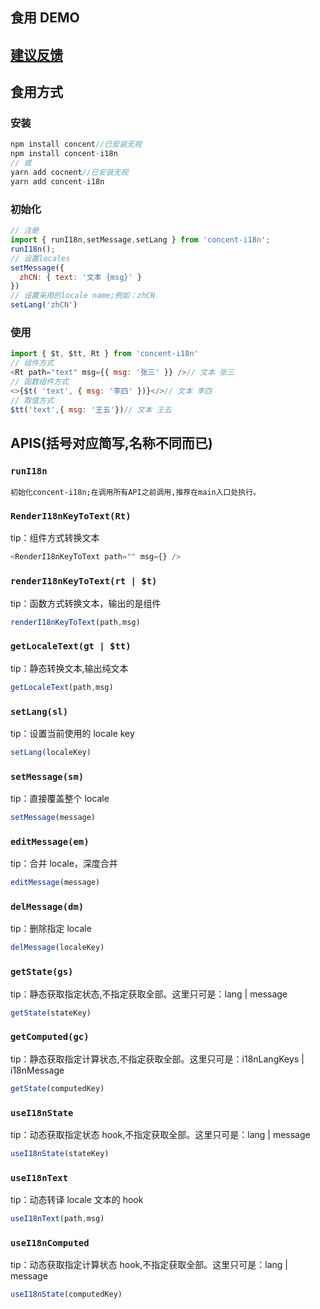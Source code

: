 ## <a >食用 DEMO</a>

## <a href="https://github.com/itmanyong/concent-i18n/issues">建议反馈</a>

## 食用方式

### 安装

```javaScript
npm install concent//已安装无视
npm install concent-i18n
// 或
yarn add cocnent//已安装无视
yarn add concent-i18n
```

### 初始化

```javaScript
// 注册
import { runI18n,setMessage,setLang } from 'concent-i18n';
runI18n();
// 设置locales
setMessage({
  zhCN: { text: '文本 {msg}' }
})
// 设置采用的locale name;例如：zhCN
setLang('zhCN')
```

### 使用

```javaScript
import { $t, $tt, Rt } from 'concent-i18n'
// 组件方式
<Rt path="text" msg={{ msg: '张三' }} />// 文本 张三
// 函数组件方式
<>{$t( 'text', { msg: '李四' })}</>// 文本 李四
// 取值方式
$tt('text',{ msg: '王五'})// 文本 王五
```

## APIS(括号对应简写,名称不同而已)

### `runI18n`

    初始化concent-i18n;在调用所有API之前调用,推荐在main入口处执行。

### `RenderI18nKeyToText(Rt)`

tip：组件方式转换文本

```javaScript
<RenderI18nKeyToText path="" msg={} />
```

### `renderI18nKeyToText(rt | $t)`

tip：函数方式转换文本，输出的是组件

```javaScript
renderI18nKeyToText(path,msg)
```

### `getLocaleText(gt | $tt)`

tip：静态转换文本,输出纯文本

```javaScript
getLocaleText(path,msg)
```

### `setLang(sl)`

tip：设置当前使用的 locale key

```javaScript
setLang(localeKey)
```

### `setMessage(sm)`

tip：直接覆盖整个 locale

```javaScript
setMessage(message)
```

### `editMessage(em)`

tip：合并 locale，深度合并

```javaScript
editMessage(message)
```

### `delMessage(dm)`

tip：删除指定 locale

```javaScript
delMessage(localeKey)
```

### `getState(gs)`

tip：静态获取指定状态,不指定获取全部。这里只可是：lang | message

```javaScript
getState(stateKey)
```

### `getComputed(gc)`

tip：静态获取指定计算状态,不指定获取全部。这里只可是：i18nLangKeys | i18nMessage

```javaScript
getState(computedKey)
```

### `useI18nState`

tip：动态获取指定状态 hook,不指定获取全部。这里只可是：lang | message

```javaScript
useI18nState(stateKey)
```

### `useI18nText`

tip：动态转译 locale 文本的 hook

```javaScript
useI18nText(path,msg)
```

### `useI18nComputed`

tip：动态获取指定计算状态 hook,不指定获取全部。这里只可是：lang | message

```javaScript
useI18nState(computedKey)
```
